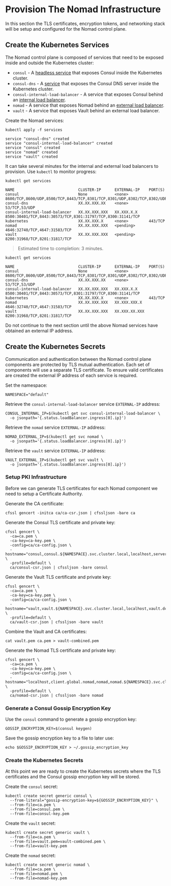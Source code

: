 # Provision The Nomad Infrastructure

In this section the TLS certificates, encryption tokens, and networking stack will be setup and configured for the Nomad control plane.

## Create the Kubernetes Services

The Nomad control plane is composed of services that need to be exposed inside and outside the Kubernetes cluster:

* `consul` - A [headless service](https://kubernetes.io/docs/concepts/services-networking/service/#headless-services) that exposes Consul inside the Kubernetes cluster.
* `consul-dns` - A [service](https://kubernetes.io/docs/concepts/services-networking/service/) that exposes the Consul DNS server inside the Kubernetes cluster.
* `consul-internal-load-balancer` - A service that exposes Consul behind an [internal load balancer](https://kubernetes.io/docs/concepts/services-networking/service/#internal-load-balancer).
* `nomad` - A service that exposes Nomad behind an [external load balancer](https://kubernetes.io/docs/concepts/services-networking/service/#type-loadbalancer).
* `vault` - A service that exposes Vault behind an external load balancer.

Create the Nomad services:

```
kubectl apply -f services
```

```
service "consul-dns" created
service "consul-internal-load-balancer" created
service "consul" created
service "nomad" created
service "vault" created
```

It can take several minutes for the internal and external load balancers to provision. Use `kubectl` to monitor progress:

```
kubectl get services
```

```
NAME                            CLUSTER-IP      EXTERNAL-IP    PORT(S)                                                                         
consul                          None            <none>         8600/TCP,8600/UDP,8500/TCP,8443/TCP,8301/TCP,8301/UDP,8302/TCP,8302/UDP,8300/TCP
consul-dns                      XX.XX.XXX.XX    <none>         53/TCP,53/UDP
consul-internal-load-balancer   XX.XX.XXX.XXX   XX.XXX.X.X     8500:30401/TCP,8443:30573/TCP,8301:31797/TCP,8300:31141/TCP
kubernetes                      XX.XX.XXX.X     <none>         443/TCP
nomad                           XX.XX.XXX.XXX   <pending>      4646:32740/TCP,4647:31583/TCP
vault                           XX.XX.XXX.XXX   <pending>      8200:31968/TCP,8201:31817/TCP
```

> Estimated time to completion: 3 minutes.

```
kubectl get services
```

```
NAME                            CLUSTER-IP      EXTERNAL-IP    PORT(S)                                                                         
consul                          None            <none>         8600/TCP,8600/UDP,8500/TCP,8443/TCP,8301/TCP,8301/UDP,8302/TCP,8302/UDP,8300/TCP
consul-dns                      XX.XX.XXX.XX    <none>         53/TCP,53/UDP
consul-internal-load-balancer   XX.XX.XXX.XXX   XX.XXX.X.X     8500:30401/TCP,8443:30573/TCP,8301:31797/TCP,8300:31141/TCP
kubernetes                      XX.XX.XXX.X     <none>         443/TCP
nomad                           XX.XX.XXX.XXX   XX.XXX.XXX.X   4646:32740/TCP,4647:31583/TCP
vault                           XX.XX.XXX.XXX   XX.XXX.XX.XXX  8200:31968/TCP,8201:31817/TCP
```

Do not continue to the next section until the above Nomad services have obtained an external IP address.

## Create the Kubernetes Secrets

Communication and authentication between the Nomad control plane components are protected by TLS mutual authentication. Each set of components will use a separate TLS certificate. To ensure valid certificates are created the external IP address of each service is required.

Set the namespace:  

```
NAMESPACE="default"
```

Retrieve the `consul-internal-load-balancer` service `EXTERNAL-IP` address:

```
CONSUL_INTERNAL_IP=$(kubectl get svc consul-internal-load-balancer \
  -o jsonpath='{.status.loadBalancer.ingress[0].ip}')
```

Retrieve the `nomad` service `EXTERNAL-IP` address:

```
NOMAD_EXTERNAL_IP=$(kubectl get svc nomad \
  -o jsonpath='{.status.loadBalancer.ingress[0].ip}')
```

Retrieve the `vault` service `EXTERNAL-IP` address:

```
VAULT_EXTERNAL_IP=$(kubectl get svc vault \
  -o jsonpath='{.status.loadBalancer.ingress[0].ip}')
```

### Setup PKI Infrastructure

Before we can generate TLS certificates for each Nomad component we need to setup a Certificate Authority.

Generate the CA certificate:

```
cfssl gencert -initca ca/ca-csr.json | cfssljson -bare ca
```

Generate the Consul TLS certificate and private key:

```
cfssl gencert \
  -ca=ca.pem \
  -ca-key=ca-key.pem \
  -config=ca/ca-config.json \
  -hostname="consul,consul.${NAMESPACE}.svc.cluster.local,localhost,server.dc1.consul,127.0.0.1,${CONSUL_INTERNAL_IP}" \
  -profile=default \
  ca/consul-csr.json | cfssljson -bare consul
```

Generate the Vault TLS certificate and private key:

```
cfssl gencert \
  -ca=ca.pem \
  -ca-key=ca-key.pem \
  -config=ca/ca-config.json \
  -hostname="vault,vault.${NAMESPACE}.svc.cluster.local,localhost,vault.dc1.consul,vault.service.consul,127.0.0.1,${VAULT_EXTERNAL_IP}" \
  -profile=default \
  ca/vault-csr.json | cfssljson -bare vault
```

Combine the Vault and CA certificates:

```
cat vault.pem ca.pem > vault-combined.pem
```

Generate the Nomad TLS certificate and private key:

```
cfssl gencert \
  -ca=ca.pem \
  -ca-key=ca-key.pem \
  -config=ca/ca-config.json \
  -hostname="localhost,client.global.nomad,nomad,nomad.${NAMESPACE}.svc.cluster.local,global.nomad,server.global.nomad,127.0.0.1,${NOMAD_EXTERNAL_IP}" \
  -profile=default \
  ca/nomad-csr.json | cfssljson -bare nomad
```

### Generate a Consul Gossip Encryption Key

Use the `consul` command to generate a gossip encryption key:

```
GOSSIP_ENCRYPTION_KEY=$(consul keygen)
```

Save the gossip encryption key to a file to later use:

```
echo $GOSSIP_ENCRYPTION_KEY > ~/.gossip_encryption_key
```

### Create the Kubernetes Secrets

At this point we are ready to create the Kubernetes secrets where the TLS certificates and the Consul gossip encryption key will be stored.

Create the `consul` secret:

```
kubectl create secret generic consul \
  --from-literal="gossip-encryption-key=${GOSSIP_ENCRYPTION_KEY}" \
  --from-file=ca.pem \
  --from-file=consul.pem \
  --from-file=consul-key.pem
```

Create the `vault` secret:

```
kubectl create secret generic vault \
  --from-file=ca.pem \
  --from-file=vault.pem=vault-combined.pem \
  --from-file=vault-key.pem
```

Create the `nomad` secret:

```
kubectl create secret generic nomad \
  --from-file=ca.pem \
  --from-file=nomad.pem \
  --from-file=nomad-key.pem
```
